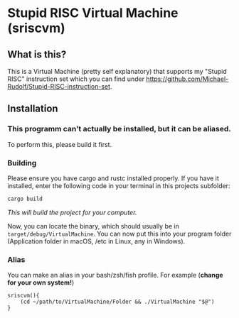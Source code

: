 # Stupid RISC Virtual Machine (sriscvm)

## What is this?
This is a Virtual Machine (pretty self explanatory) that supports my "Stupid RISC" instruction set which you can find under https://github.com/Michael-Rudolf/Stupid-RISC-instruction-set.

## Installation
### This programm can't actually be installed, but it can be aliased.
To perform this, please build it first.

### Building
Please ensure you have cargo and rustc installed properly.
If you have it installed, enter the following code in your terminal in this projects subfolder:
```sh
cargo build
```
*This will build the project for your computer.*

Now, you can locate the binary, which should usually be in ```target/debug/VirtualMachine```.
You can now put this into your program folder (Application folder in macOS, /etc in Linux, any in Windows).

### Alias
You can make an alias in your bash/zsh/fish profile.
For example (**change for your own system!**)
```shell
sriscvm(){
	(cd ~/path/to/VirtualMachine/Folder && ./VirtualMachine "$@")
}
```
